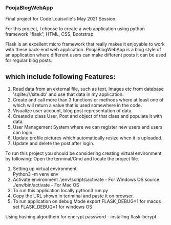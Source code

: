 ### PoojaBlogWebApp
Final project for Code Louisville's May 2021 Session.

For this project, I choose to create a web application using python framework "flask", HTML, CSS, Bootstrap.

Flask is an excellent micro framework that really makes it enjoyable to work with these back-end web application. PoojaBlogWebApp is a blog style of an application where different users can make different posts it can be used for regular blog posts. 

## which include following Features:
1.  Read data from an external file, such as text, Images etc  from database 'sqlite:///site.db' and use that data in my application.
2.  Create and call more than 3 functions or methods where at least one of which will return a value that is used somewhere in the code.
3.  Visualize user account, blog post representation of data.
4.  Created a class User, Post and object of that class and populate it with data.
5.  User Management System where we can register new users and users can login.
6.  Update profile pictures which automatically resize when it is uploaded.
7.  Update and delete the post after login.



To run this project you should be considering creating virtual environment by following:
Open the terminal/Cmd and locate the project file.
1.  Setting up virtual environment  
        Python3 -m venv env
2.  Activate environment
        .\env\scripts\activate   - For Windows OS
        source ./env/bin/activate - For Mac OS 
3.  To run this application locally 
        python3 run.py
4.  Copy the URL shown in teriminal and paste it on browser.
5.  To run application on debug Mode
        export FLASK_DEBUG=1    for macos
        set FLASK_DEBUG=1       for windows OS


Using hashing algorithem for encrypt password  - installing flask-bcrypt